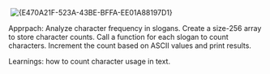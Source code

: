 <img> ![{E470A21F-523A-43BE-BFFA-EE01A88197D1}](https://github.com/user-attachments/assets/d4c7d2be-8d4a-4015-9d6a-50cbc24ed70d)


Apprpach: Analyze character frequency in slogans.  Create a size-256 array to store character counts.
Call a function for each slogan to count characters. Increment the count based on ASCII values and print results.

Learnings: how to count character usage in text.
